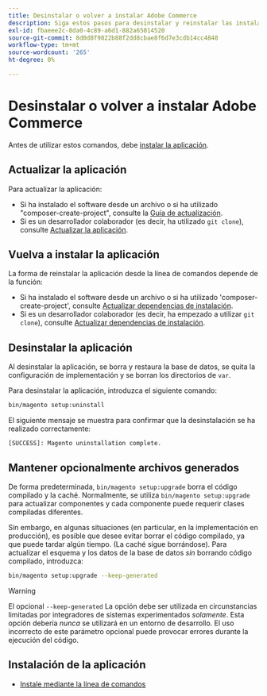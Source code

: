 ```yaml
---
title: Desinstalar o volver a instalar Adobe Commerce
description: Siga estos pasos para desinstalar y reinstalar las instalaciones locales de Adobe Commerce.
exl-id: fbaeee2c-8da0-4c89-a6d1-882a65014520
source-git-commit: 8d0d8f9822b88f2dd8cbae8f6d7e3cdb14cc4848
workflow-type: tm+mt
source-wordcount: '265'
ht-degree: 0%

---
```


# Desinstalar o volver a instalar Adobe Commerce

Antes de utilizar estos comandos, debe [instalar la aplicación](../tutorials/install.md).

## Actualizar la aplicación

Para actualizar la aplicación:

* Si ha instalado el software desde un archivo o si ha utilizado &quot;composer-create-project&quot;, consulte la [Guía de actualización](../../upgrade/overview.md).
* Si es un desarrollador colaborador (es decir, ha utilizado `git clone`), consulte [Actualizar la aplicación](../../upgrade/developer/git-installs.md).

## Vuelva a instalar la aplicación

La forma de reinstalar la aplicación desde la línea de comandos depende de la función:

* Si ha instalado el software desde un archivo o si ha utilizado &#39;composer-create-project&#39;, consulte [Actualizar dependencias de instalación](https://developer.adobe.com/commerce/contributor/guides/install/update-dependencies/).
* Si es un desarrollador colaborador (es decir, ha empezado a utilizar `git clone`), consulte [Actualizar dependencias de instalación](https://developer.adobe.com/commerce/contributor/guides/install/update-dependencies/).

## Desinstalar la aplicación

Al desinstalar la aplicación, se borra y restaura la base de datos, se quita la configuración de implementación y se borran los directorios de `var`.

Para desinstalar la aplicación, introduzca el siguiente comando:

```bash
bin/magento setup:uninstall
```

El siguiente mensaje se muestra para confirmar que la desinstalación se ha realizado correctamente:

```terminal
[SUCCESS]: Magento uninstallation complete.
```

## Mantener opcionalmente archivos generados

De forma predeterminada, `bin/magento setup:upgrade` borra el código compilado y la caché. Normalmente, se utiliza `bin/magento setup:upgrade` para actualizar componentes y cada componente puede requerir clases compiladas diferentes.

Sin embargo, en algunas situaciones (en particular, en la implementación en producción), es posible que desee evitar borrar el código compilado, ya que puede tardar algún tiempo. (La caché sigue borrándose). Para actualizar el esquema y los datos de la base de datos *sin* borrando código compilado, introduzca:

```bash
bin/magento setup:upgrade --keep-generated
```

>[!WARNING]
>
>El opcional `--keep-generated` La opción debe ser utilizada en circunstancias limitadas por integradores de sistemas experimentados *solamente*. Esta opción debería *nunca* se utilizará en un entorno de desarrollo. El uso incorrecto de este parámetro opcional puede provocar errores durante la ejecución del código.

## Instalación de la aplicación

* [Instale mediante la línea de comandos](../advanced.md)
